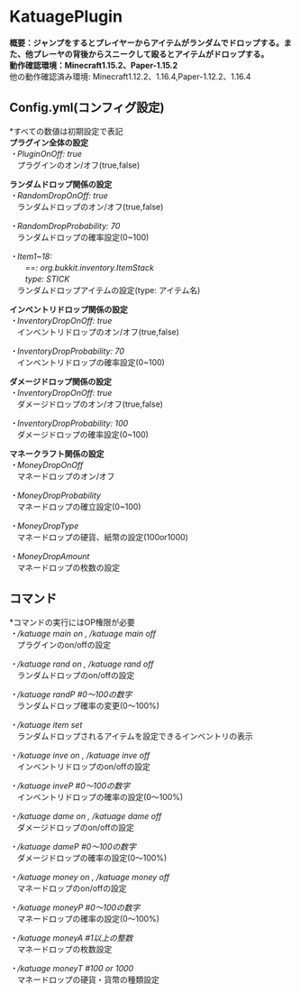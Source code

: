 # KatuagePlugin
**概要：ジャンプをするとプレイヤーからアイテムがランダムでドロップする。また、他プレーヤの背後からスニークして殴るとアイテムがドロップする。**  
**動作確認環境：Minecraft1.15.2、Paper-1.15.2**  
 他の動作確認済み環境: Minecraft1.12.2、1.16.4,Paper-1.12.2、1.16.4
## Config.yml(コンフィグ設定)  
*すべての数値は初期設定で表記  
**プラグイン全体の設定**  
*・PluginOnOff: true*  
　プラグインのオン/オフ(true,false)  

**ランダムドロップ関係の設定**  
*・RandomDropOnOff: true*  
　ランダムドロップのオン/オフ(true,false)  
  
*・RandomDropProbability: 70*  
　ランダムドロップの確率設定(0~100)
  
*・Item1~18:*  
   　　*==: org.bukkit.inventory.ItemStack*  
   　　*type: STICK*  
　ランダムドロップアイテムの設定(type: アイテム名)
     
 **インベントリドロップ関係の設定**  
*・InventoryDropOnOff: true*  
　インベントリドロップのオン/オフ(true,false)  
   
*・InventoryDropProbability: 70*  
　インベントリドロップの確率設定(0~100)  
 
  **ダメージドロップ関係の設定**  
*・InventoryDropOnOff: true*  
　ダメージドロップのオン/オフ(true,false)  
   
*・InventoryDropProbability: 100*  
　ダメージドロップの確率設定(0~100)  
 
 **マネークラフト関係の設定**  
 *・MoneyDropOnOff*  
 　マネードロップのオン/オフ  
   
 *・MoneyDropProbability*  
 　マネードロップの確立設定(0~100)  
    
 *・MoneyDropType*  
 　マネードロップの硬貨、紙幣の設定(100or1000)  
    
 *・MoneyDropAmount*  
 　マネードロップの枚数の設定  
     
## コマンド  
*コマンドの実行にはOP権限が必要  
*・/katuage main on , /katuage main off*  
　プラグインのon/offの設定  
   
*・/katuage rand on , /katuage rand off*  
　ランダムドロップのon/offの設定  
   
*・/katuage randP #0〜100の数字*  
　ランダムドロップ確率の変更(0〜100%) 
   
*・/katuage item set*  
　ランダムドロップされるアイテムを設定できるインベントリの表示  
   
*・/katuage inve on , /katuage inve off*  
　インベントリドロップのon/offの設定  
   
*・/katuage inveP #0〜100の数字*  
　インベントリドロップの確率の設定(0〜100%)  
 
*・/katuage dame on , /katuage dame off*  
　ダメージドロップのon/offの設定  
   
*・/katuage dameP #0〜100の数字*  
　ダメージドロップの確率の設定(0〜100%)  
   
*・/katuage money on , /katuage money off*  
　マネードロップのon/offの設定  
   
*・/katuage moneyP #0〜100の数字*  
　マネードロップの確率の設定(0〜100%)  
   
*・/katuage moneyA #1以上の整数*  
　マネードロップの枚数設定  
   
*・/katuage moneyT #100 or 1000*  
　マネードロップの硬貨・貨幣の種類設定  
   
 
   
